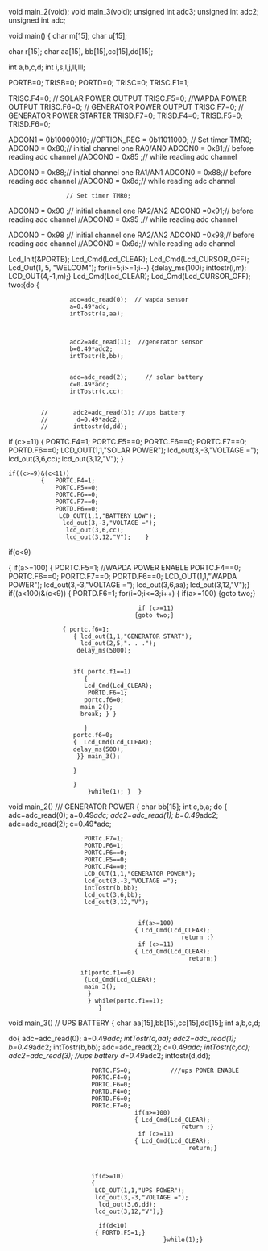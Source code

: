 void main_2(void);
void main_3(void);
unsigned int adc3;
unsigned int adc2;
unsigned int adc;

void main()
{
char m[15];
char u[15];

char r[15];
char aa[15], bb[15],cc[15],dd[15];

int a,b,c,d;
int i,s,l,j,ll,lll;

PORTB=0;
TRISB=0;
PORTD=0;
TRISC=0;
TRISC.F1=1;

TRISC.F4=0;       // SOLAR POWER OUTPUT
TRISC.F5=0;       //WAPDA POWER OUTPUT
TRISC.F6=0;       // GENERATOR POWER OUTPUT
TRISC.F7=0;       // GENERATOR POWER STARTER
TRISD.F7=0;
TRISD.F4=0;
TRISD.F5=0;
TRISD.F6=0;

ADCON1 = 0b10000010;
 //OPTION_REG = 0b11011000;     // Set timer TMR0;
ADCON0 = 0x80;// initial channel one RA0/AN0
ADCON0 = 0x81;//  before reading adc channel
//ADCON0 = 0x85 ;// while reading adc channel


ADCON0 = 0x88;// initial channel one RA1/AN1
ADCON0 = 0x88;// before reading adc channel
//ADCON0 = 0x8d;// while reading adc channel

                    // Set timer TMR0;
ADCON0 = 0x90 ;// initial channel one RA2/AN2
ADCON0 =0x91;//  before reading adc channel
//ADCON0 = 0x95 ;// while reading adc channel


ADCON0 = 0x98 ;// initial channel one RA2/AN2
ADCON0 =0x98;//  before reading adc channel
//ADCON0 = 0x9d;// while reading adc channel

  Lcd_Init(&PORTB);
  Lcd_Cmd(Lcd_CLEAR);
  Lcd_Cmd(Lcd_CURSOR_OFF);
   Lcd_Out(1, 5, "WELCOM");
  for(i=5;i>=1;i--)
   {delay_ms(100);
   inttostr(i,m);
      LCD_OUT(4,-1,m);}
    Lcd_Cmd(Lcd_CLEAR);
  Lcd_Cmd(Lcd_CURSOR_OFF);
two:{do
{

                     adc=adc_read(0);  // wapda sensor
                     a=0.49*adc;
                     intTostr(a,aa);



                     adc2=adc_read(1);  //generator sensor
                     b=0.49*adc2;
                     intTostr(b,bb);


                     adc=adc_read(2);     // solar battery
                     c=0.49*adc;
                     intTostr(c,cc);


             //       adc2=adc_read(3); //ups battery
             //        d=0.49*adc2;
             //       inttostr(d,dd);

   if (c>=11)
              {  PORTC.F4=1;
                 PORTC.F5==0;
                 PORTC.F6==0;
                 PORTC.F7==0;
                 PORTD.F6==0;
                 LCD_OUT(1,1,"SOLAR POWER");
                 lcd_out(3,-3,"VOLTAGE =");
                 lcd_out(3,6,cc);
                 lcd_out(3,12,"V");         }
                 
    if((c>=9)&(c<11))
             {   PORTC.F4=1;
                 PORTC.F5==0;
                 PORTC.F6==0;
                 PORTC.F7==0;
                 PORTD.F6==0;
                  LCD_OUT(1,1,"BATTERY LOW");
                   lcd_out(3,-3,"VOLTAGE =");
                    lcd_out(3,6,cc);
                    lcd_out(3,12,"V");    }
 if(c<9)

{
   if(a>=100)
                 { PORTC.F5=1;         //WAPDA POWER ENABLE
                   PORTC.F4==0;
                   PORTC.F6==0;
                   PORTC.F7==0;
                   PORTD.F6==0;
                   LCD_OUT(1,1,"WAPDA POWER");
                    lcd_out(3,-3,"VOLTAGE =");
                     lcd_out(3,6,aa);
                     lcd_out(3,12,"V");}
   if((a<100)&(c<9))
       {  PORTD.F6=1;
         for(i=0;i<=3;i++)
                   {
                                    if(a>=100)
                                       {goto two;}

                                        if (c>=11)
                                       {goto two;}

                   { portc.f6=1;
                      { lcd_out(1,1,"GENERATOR START");
                        lcd_out(2,5,". . .");
                       delay_ms(5000);


                      if( portc.f1==1)
                         {
                         Lcd_Cmd(Lcd_CLEAR);
                          PORTD.F6=1;
                         portc.f6=0;
                        main_2();
                        break; } }

                         }
                      portc.f6=0;
                      {  Lcd_Cmd(Lcd_CLEAR);
                      delay_ms(500);
                       }} main_3();

                      }

                      }
                          }while(1); }  }
                          

   void main_2()                              /// GENERATOR POWER
    {     char bb[15];
         int c,b,a;
         do       {
                          adc=adc_read(0);
                          a=0.49*adc;
                          adc2=adc_read(1);
                          b=0.49*adc2;
                          adc=adc_read(2);
                          c=0.49*adc;

                         PORTc.F7=1;
                         PORTD.F6=1;
                         PORTC.F6==0;
                         PORTC.F5==0;
                         PORTC.F4==0;
                         LCD_OUT(1,1,"GENERATOR POWER");
                         lcd_out(3,-3,"VOLTAGE =");
                         intTostr(b,bb);
                         lcd_out(3,6,bb);
                         lcd_out(3,12,"V");


                                        if(a>=100)
                                       { Lcd_Cmd(Lcd_CLEAR);
                                                    return ;}
                                        if (c>=11)
                                       { Lcd_Cmd(Lcd_CLEAR);
                                                      return;}

                        if(portc.f1==0)
                         {Lcd_Cmd(Lcd_CLEAR);
                         main_3();
                          }
                          } while(portc.f1==1);
                             }
void main_3()                                      // UPS BATTERY
{ char aa[15],bb[15],cc[15],dd[15];
  int a,b,c,d;

  do{
                          adc=adc_read(0);
                          a=0.49*adc;
                           intTostr(a,aa);
                          adc2=adc_read(1);
                          b=0.49*adc2;
                           intTostr(b,bb);
                          adc=adc_read(2);
                          c=0.49*adc;
                           intTostr(c,cc);
                          adc2=adc_read(3);    //ups battery
                          d=0.49*adc2;
                          inttostr(d,dd);


                           PORTC.F5=0;           ///ups POWER ENABLE
                           PORTC.F4=0;
                           PORTC.F6=0;
                           PORTD.F4=0;
                           PORTD.F6=0;
                           PORTc.F7=0;
                                       if(a>=100)
                                       { Lcd_Cmd(Lcd_CLEAR);
                                                    return ;}
                                        if (c>=11)
                                       { Lcd_Cmd(Lcd_CLEAR);
                                                      return;}



                           if(d>=10)
                           {
                            LCD_OUT(1,1,"UPS POWER");
                            lcd_out(3,-3,"VOLTAGE =");
                             lcd_out(3,6,dd);
                            lcd_out(3,12,"V");}

                             if(d<10)
                            { PORTD.F5=1;}
                                               }while(1);}
